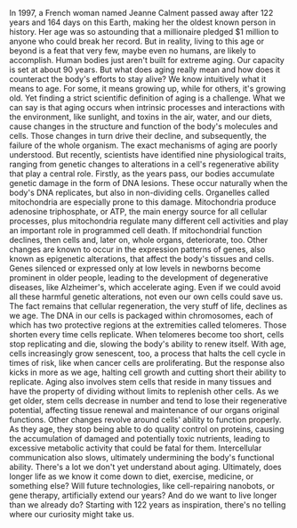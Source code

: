 
In 1997, a French woman named 
Jeanne Calment
passed away after 122 years
and 164 days on this Earth,
making her the oldest known 
person in history.
Her age was so astounding
that a millionaire pledged $1 million
to anyone who could break her record.
But in reality, living to this age 
or beyond
is a feat that very few,
maybe even no humans,
are likely to accomplish.
Human bodies just aren&#39;t built
for extreme aging.
Our capacity is set at about 90 years.
But what does aging really mean
and how does it counteract
the body&#39;s efforts to stay alive?
We know intuitively what it means to age.
For some, it means growing up,
while for others, it&#39;s growing old.
Yet finding a strict scientific definition
of aging is a challenge.
What we can say is that aging
occurs when intrinsic processes
and interactions with the environment,
like sunlight,
and toxins in the air, water, 
and our diets,
cause changes in the structure
and function of the body&#39;s 
molecules and cells.
Those changes in turn drive their decline,
and subsequently, the failure
of the whole organism.
The exact mechanisms of aging
are poorly understood.
But recently, scientists have identified
nine physiological traits,
ranging from genetic changes
to alterations in 
a cell&#39;s regenerative ability
that play a central role.
Firstly, as the years pass, our bodies
accumulate genetic damage
in the form of DNA lesions.
These occur naturally when the body&#39;s
DNA replicates,
but also in non-dividing cells.
Organelles called mitochondria
are especially prone to this damage.
Mitochondria produce 
adenosine triphosphate,
or ATP,
the main energy source for
all cellular processes,
plus mitochondria regulate
many different cell activities
and play an important role
in programmed cell death.
If mitochondrial function declines,
then cells and, later on, whole organs,
deteriorate, too.
Other changes are known to occur
in the expression patterns of genes,
also known as epigenetic alterations,
that affect the body&#39;s tissues and cells.
Genes silenced or expressed
only at low levels in newborns
become prominent in older people,
leading to the development
of degenerative diseases,
like Alzheimer&#39;s, which accelerate aging.
Even if we could avoid all these harmful
genetic alterations,
not even our own cells could save us.
The fact remains 
that cellular regeneration,
the very stuff of life,
declines as we age.
The DNA in our cells is packaged
within chromosomes,
each of which has two protective regions
at the extremities called telomeres.
Those shorten every time cells replicate.
When telomeres become too short,
cells stop replicating and die,
slowing the body&#39;s ability
to renew itself.
With age, 
cells increasingly grow senescent, too,
a process that halts the cell cycle
in times of risk,
like when cancer cells are proliferating.
But the response 
also kicks in more as we age,
halting cell growth and cutting short
their ability to replicate.
Aging also involves stem cells
that reside in many tissues
and have the property of dividing
without limits to replenish other cells.
As we get older, 
stem cells decrease in number
and tend to lose 
their regenerative potential,
affecting tissue renewal and maintenance
of our organs original functions.
Other changes revolve around cells&#39; 
ability to function properly.
As they age, they stop being able to do
quality control on proteins,
causing the accumulation of damaged
and potentially toxic nutrients,
leading to excessive metabolic activity
that could be fatal for them.
Intercellular communication also slows,
ultimately undermining 
the body&#39;s functional ability.
There&#39;s a lot we don&#39;t yet 
understand about aging.
Ultimately, does longer life
as we know it come down to diet,
exercise,
medicine,
or something else?
Will future technologies,
like cell-repairing nanobots,
or gene therapy,
artificially extend our years?
And do we want to live longer
than we already do?
Starting with 122 years as inspiration,
there&#39;s no telling where our curiosity
might take us.
